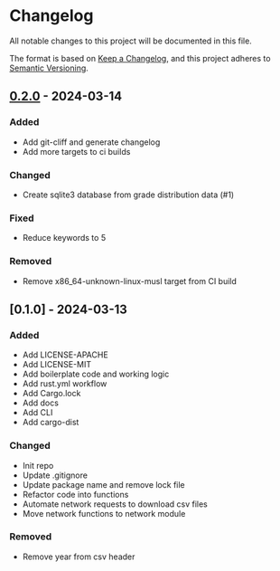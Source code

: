 # Changelog

All notable changes to this project will be documented in this file.

The format is based on [Keep a Changelog](https://keepachangelog.com/en/1.0.0/),
and this project adheres to [Semantic Versioning](https://semver.org/spec/v2.0.0.html).

## [0.2.0] - 2024-03-14

### Added

- Add git-cliff and generate changelog
- Add more targets to ci builds

### Changed

- Create sqlite3 database from grade distribution data (#1)

### Fixed

- Reduce keywords to 5

### Removed

- Remove x86_64-unknown-linux-musl target from CI build

## [0.1.0] - 2024-03-13

### Added

- Add LICENSE-APACHE
- Add LICENSE-MIT
- Add boilerplate code and working logic
- Add rust.yml workflow
- Add Cargo.lock
- Add docs
- Add CLI
- Add cargo-dist

### Changed

- Init repo
- Update .gitignore
- Update package name and remove lock file
- Refactor code into functions
- Automate network requests to download csv files
- Move network functions to network module

### Removed

- Remove year from csv header

[0.2.0]: https://github.com/doprz/UT_Grade_Parser/compare/v0.1.0..0.2.0

<!-- generated by git-cliff -->
